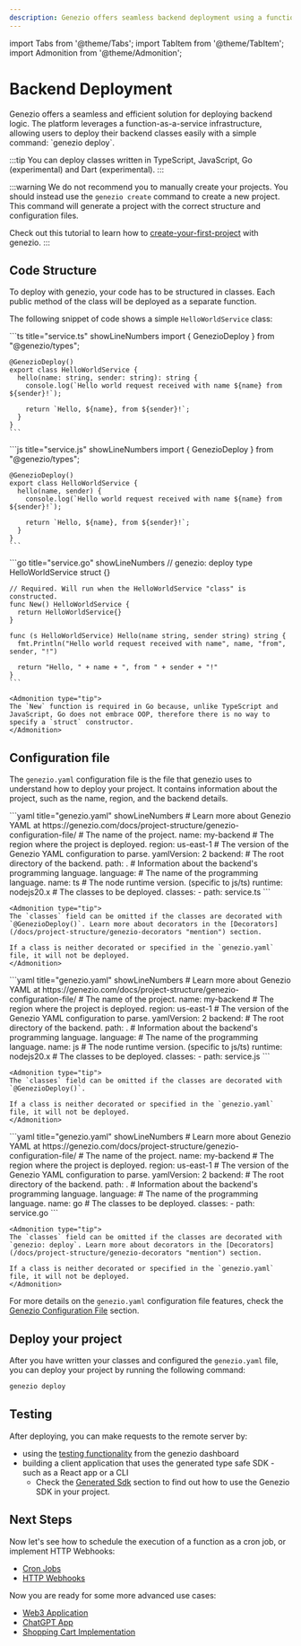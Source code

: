 ```yaml
---
description: Genezio offers seamless backend deployment using a function-as-a-service infrastructure. Deploy backend classes easily with ‘genezio deploy’.
---
```


import Tabs from '@theme/Tabs';
import TabItem from '@theme/TabItem';
import Admonition from '@theme/Admonition';

# Backend Deployment

<head>
  <title>Backend Deployment | Genezio Documentation</title>
</head>
Genezio offers a seamless and efficient solution for deploying backend logic. The platform leverages a function-as-a-service infrastructure, allowing users to deploy their backend classes easily with a simple command: `genezio deploy`.&#x20;

:::tip
You can deploy classes written in TypeScript, JavaScript, Go (experimental) and Dart (experimental).
:::

:::warning
We do not recommend you to manually create your projects. You should instead use the `genezio create` command to create a new project. This command will generate a project with the correct structure and configuration files.

Check out this tutorial to learn how to [create-your-first-project](/docs/getting-started "mention") with genezio.
:::

## Code Structure

To deploy with genezio, your code has to be structured in classes. Each public method of the class will be deployed as a separate function.

The following snippet of code shows a simple `HelloWorldService` class:

<Tabs groupId="languages">
  <TabItem value="ts" label="TypeScript">
    ```ts title="service.ts" showLineNumbers
    import { GenezioDeploy } from "@genezio/types";

    @GenezioDeploy()
    export class HelloWorldService {
      hello(name: string, sender: string): string {
        console.log(`Hello world request received with name ${name} from ${sender}!`);

        return `Hello, ${name}, from ${sender}!`;
      }
    }
    ```

  </TabItem>
  <TabItem value="js" label="JavaScript">
    ```js title="service.js" showLineNumbers
    import { GenezioDeploy } from "@genezio/types";

    @GenezioDeploy()
    export class HelloWorldService {
      hello(name, sender) {
        console.log(`Hello world request received with name ${name} from ${sender}!`);

        return `Hello, ${name}, from ${sender}!`;
      }
    }
    ```

  </TabItem>
  <TabItem value="go" label="Go">
    ```go title="service.go" showLineNumbers
    // genezio: deploy
    type HelloWorldService struct {}

    // Required. Will run when the HelloWorldService "class" is constructed.
    func New() HelloWorldService {
      return HelloWorldService{}
    }

    func (s HelloWorldService) Hello(name string, sender string) string {
      fmt.Println("Hello world request received with name", name, "from", sender, "!")

      return "Hello, " + name + ", from " + sender + "!"
    }
    ```

    <Admonition type="tip">
    The `New` function is required in Go because, unlike TypeScript and JavaScript, Go does not embrace OOP, therefore there is no way to specify a `struct` constructor.
    </Admonition>

  </TabItem>
</Tabs>

## Configuration file

The `genezio.yaml` configuration file is the file that genezio uses to understand how to deploy your project. It contains information about the project, such as the name, region, and the backend details.

<Tabs groupId="languages">
  <TabItem value="ts" label="TypeScript">
    ```yaml title="genezio.yaml" showLineNumbers
    # Learn more about Genezio YAML at https://genezio.com/docs/project-structure/genezio-configuration-file/
    # The name of the project.
    name: my-backend
    # The region where the project is deployed.
    region: us-east-1
    # The version of the Genezio YAML configuration to parse.
    yamlVersion: 2
    backend:
        # The root directory of the backend.
        path: .
        # Information about the backend's programming language.
        language:
            # The name of the programming language.
            name: ts
            # The node runtime version. (specific to js/ts)
            runtime: nodejs20.x
        # The classes to be deployed.
        classes:
          - path: service.ts
    ```

    <Admonition type="tip">
    The `classes` field can be omitted if the classes are decorated with `@GenezioDeploy()`. Learn more about decorators in the [Decorators](/docs/project-structure/genezio-decorators "mention") section.

    If a class is neither decorated or specified in the `genezio.yaml` file, it will not be deployed.
    </Admonition>

  </TabItem>
  <TabItem value="js" label="JavaScript">
    ```yaml title="genezio.yaml" showLineNumbers
    # Learn more about Genezio YAML at https://genezio.com/docs/project-structure/genezio-configuration-file/
    # The name of the project.
    name: my-backend
    # The region where the project is deployed.
    region: us-east-1
    # The version of the Genezio YAML configuration to parse.
    yamlVersion: 2
    backend:
        # The root directory of the backend.
        path: .
        # Information about the backend's programming language.
        language:
            # The name of the programming language.
            name: js
            # The node runtime version. (specific to js/ts)
            runtime: nodejs20.x
        # The classes to be deployed.
        classes:
          - path: service.js
    ```

    <Admonition type="tip">
    The `classes` field can be omitted if the classes are decorated with `@GenezioDeploy()`.

    If a class is neither decorated or specified in the `genezio.yaml` file, it will not be deployed.
    </Admonition>

  </TabItem>
  <TabItem value="go" label="Go">
    ```yaml title="genezio.yaml" showLineNumbers
    # Learn more about Genezio YAML at https://genezio.com/docs/project-structure/genezio-configuration-file/
    # The name of the project.
    name: my-backend
    # The region where the project is deployed.
    region: us-east-1
    # The version of the Genezio YAML configuration to parse.
    yamlVersion: 2
    backend:
        # The root directory of the backend.
        path: .
        # Information about the backend's programming language.
        language:
            # The name of the programming language.
            name: go
        # The classes to be deployed.
        classes:
          - path: service.go
    ```

    <Admonition type="tip">
    The `classes` field can be omitted if the classes are decorated with `genezio: deploy`. Learn more about decorators in the [Decorators](/docs/project-structure/genezio-decorators "mention") section.

    If a class is neither decorated or specified in the `genezio.yaml` file, it will not be deployed.
    </Admonition>

  </TabItem>
</Tabs>

For more details on the `genezio.yaml` configuration file features, check the [Genezio Configuration File](/docs/project-structure/genezio-configuration-file "mention") section.

## Deploy your project

After you have written your classes and configured the `genezio.yaml` file, you can deploy your project by running the following command:

```sh title="Terminal"
genezio deploy
```

## Testing

After deploying, you can make requests to the remote server by:

- using the [testing functionality](/docs/features/testing) from the genezio dashboard
- building a client application that uses the generated type safe SDK - such as a React app or a CLI
  - Check the [Generated Sdk](/docs/features/generated-sdk "mention") section to find out how to use the Genezio SDK in your project.

## Next Steps

Now let's see how to schedule the execution of a function as a cron job, or implement HTTP Webhooks:

- [Cron Jobs](/docs/features/cron-methods)
- [HTTP Webhooks](/docs/features/http-methods-webhooks)

Now you are ready for some more advanced use cases:

- [Web3 Application](https://genezio.com/blog/create-your-first-web3-app/)
- [ChatGPT App](https://genezio.com/blog/create-your-first-app-using-chatgpt/)
- [Shopping Cart Implementation](https://genezio.com/blog/implement-a-shopping-cart-using-typescript-redis-and-react/)
